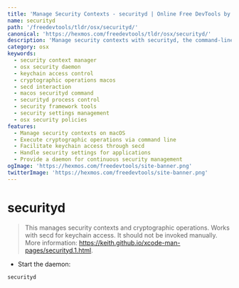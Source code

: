 ```yaml
---
title: 'Manage Security Contexts - securityd | Online Free DevTools by Hexmos'
name: securityd
path: '/freedevtools/tldr/osx/securityd/'
canonical: 'https://hexmos.com/freedevtools/tldr/osx/securityd/'
description: 'Manage security contexts with securityd, the command-line tool for cryptographic operations on macOS. Handle keychain access efficiently and securely. Free online tool, no registration required.'
category: osx
keywords:
  - security context manager
  - osx security daemon
  - keychain access control
  - cryptographic operations macos
  - secd interaction
  - macos securityd command
  - securityd process control
  - security framework tools
  - security settings management
  - osx security policies
features:
  - Manage security contexts on macOS
  - Execute cryptographic operations via command line
  - Facilitate keychain access through secd
  - Handle security settings for applications
  - Provide a daemon for continuous security management
ogImage: 'https://hexmos.com/freedevtools/site-banner.png'
twitterImage: 'https://hexmos.com/freedevtools/site-banner.png'
---
```


# securityd

> This manages security contexts and cryptographic operations.
> Works with secd for keychain access.
> It should not be invoked manually.
> More information: <https://keith.github.io/xcode-man-pages/securityd.1.html>.

- Start the daemon:

`securityd`

